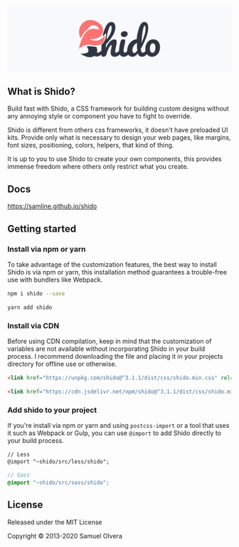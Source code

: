 [![image](https://github.com/samline/shido/raw/master/shido-share.png)](<https://samline.github.io/shido>)

## What is Shido?
Build fast with Shido, a CSS framework for building custom designs without any annoying style or component you have to fight to override.

Shido is different from others css frameworks, it doesn't have preloaded UI kits. Provide only what is necessary to design your web pages, like margins, font sizes, positioning, colors, helpers, that kind of thing. 

It is up to you to use Shido to create your own components, this provides immense freedom where others only restrict what you create.

## Docs
<https://samline.github.io/shido>

## Getting started

### Install via npm or yarn
To take advantage of the customization features, the best way to install Shido is via npm or yarn, this installation method guarantees a trouble-free use with bundlers like Webpack.

```bash
npm i shido --save
```
```bash
yarn add shido
```

### Install via CDN
Before using CDN compilation, keep in mind that the customization of variables are not available without incorporating Shido in your build process. I recommend downloading the file and placing it in your projects directory for offline use or otherwise.

```html
<link href="https://unpkg.com/shido@^3.1.1/dist/css/shido.min.css" rel="stylesheet">
```

```html
<link href="https://cdn.jsdelivr.net/npm/shido@^3.1.1/dist/css/shido.min.css" rel="stylesheet">
```

### Add shido to your project
If you're install via npm or yarn and using `postcss-import` or a tool that uses it such as Webpack or Gulp, you can use `@import` to add Shido directly to your build process.

```less
// Less
@import "~shido/src/less/shido";
```

```scss
// Sass
@import "~shido/src/sass/shido";
```

## License
Released under the MIT License

Copyright © 2013-2020 Samuel Olvera
